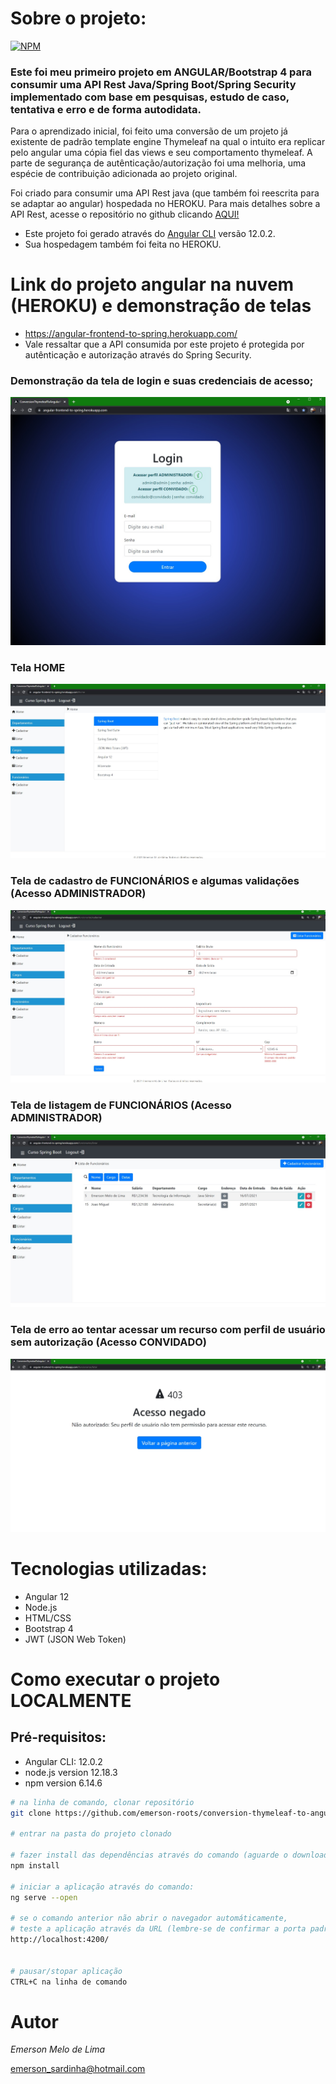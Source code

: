 # Sobre o projeto:
[![NPM](https://img.shields.io/npm/l/react)](https://github.com/emerson-roots/conversion-thymeleaf-to-angular-project/blob/master/LICENSE) 

### Este foi meu primeiro projeto em ANGULAR/Bootstrap 4 para consumir uma API Rest Java/Spring Boot/Spring Security implementado com base em pesquisas, estudo de caso, tentativa e erro e de forma autodidata.

Para o aprendizado inicial, foi feito uma conversão de um projeto já existente de padrão template engine Thymeleaf na qual o intuito era replicar pelo angular uma cópia fiel das views e seu comportamento thymeleaf. A parte de segurança de autênticação/autorização foi uma melhoria, uma espécie de contribuição adicionada ao projeto original.

Foi criado para consumir uma API Rest java (que também foi reescrita para se adaptar ao angular) hospedada no HEROKU. Para mais detalhes sobre a API Rest, acesse o repositório no github clicando [AQUI!](https://github.com/emerson-roots/curso-spring-MVC-thymeleaf) 

- Este projeto foi gerado através do [Angular CLI](https://github.com/angular/angular-cli) versão 12.0.2.
- Sua hospedagem também foi feita no HEROKU.

# Link do projeto angular na nuvem (HEROKU) e demonstração de telas

- https://angular-frontend-to-spring.herokuapp.com/
- Vale ressaltar que a API consumida por este projeto é protegida por autênticação e autorização através do Spring Security. 

### Demonstração da tela de login e suas credenciais de acesso;
![LOGIN](https://github.com/emerson-roots/assets/blob/master/assets/angular_frontend_to_spring/view_login.jpg)

### Tela HOME
![HOME](https://github.com/emerson-roots/assets/blob/master/assets/angular_frontend_to_spring/view_home.jpg)

### Tela de cadastro de FUNCIONÁRIOS e algumas validações (Acesso ADMINISTRADOR)
![Cadastro e validações](https://github.com/emerson-roots/assets/blob/master/assets/angular_frontend_to_spring/view_insert_validation.jpg)

### Tela de listagem de FUNCIONÁRIOS (Acesso ADMINISTRADOR)
![Listagem](https://github.com/emerson-roots/assets/blob/master/assets/angular_frontend_to_spring/view_list.jpg)

### Tela de erro ao tentar acessar um recurso com perfil de usuário sem autorização (Acesso CONVIDADO)
![Recurso sem permissão](https://github.com/emerson-roots/assets/blob/master/assets/angular_frontend_to_spring/view_access_restricted.jpg)

# Tecnologias utilizadas:

-	Angular 12
-	Node.js
-	HTML/CSS
-	Bootstrap 4
-	JWT (JSON Web Token)

# Como executar o projeto LOCALMENTE

## Pré-requisitos: 
- Angular CLI: 12.0.2
- node.js version 12.18.3
- npm version 6.14.6


```bash
# na linha de comando, clonar repositório
git clone https://github.com/emerson-roots/conversion-thymeleaf-to-angular-project

# entrar na pasta do projeto clonado

# fazer install das dependências através do comando (aguarde o download e instalação):
npm install

# iniciar a aplicação através do comando:
ng serve --open

# se o comando anterior não abrir o navegador automáticamente, 
# teste a aplicação através da URL (lembre-se de confirmar a porta padrão da sua máquina):
http://localhost:4200/ 


# pausar/stopar aplicação
CTRL+C na linha de comando
```


# Autor

*Emerson Melo de Lima*

emerson_sardinha@hotmail.com
